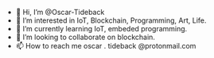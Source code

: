 - 👋 Hi, I’m @Oscar-Tideback
- 👀 I’m interested in IoT, Blockchain, Programming, Art, Life.
- 🌱 I’m currently learning IoT, embeded programming.
- 💞️ I’m looking to collaborate on blockchain.
- 📫 How to reach me oscar . tideback @protonmail.com

<!---
Oscar-Tideback/Oscar-Tideback is a ✨ special ✨ repository because its `README.md` (this file) appears on your GitHub profile.
You can click the Preview link to take a look at your changes.
--->
